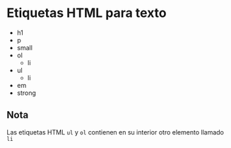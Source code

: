 # Etiquetas HTML para texto

* h1
* p
* small
* ol
  * li
* ul
  * li
* em
* strong

## Nota
Las etiquetas HTML <code>ul</code> y <code>ol</code> contienen en su interior otro elemento llamado <code>li</code>